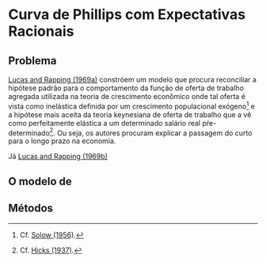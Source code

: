 # Curva de Phillips com Expectativas Racionais

## Problema

[Lucas and Rapping (1969a)](https://www.jstor.org/stable/1829964) constróem um modelo que procura reconciliar a hipótese padrão para o comportamento da função de oferta de trabalho agregada utilizada na teoria de crescimento econômico onde tal oferta é vista como inelástica definida por um crescimento populacional exógeno[^1] e a hipótese mais aceita da teoria keynesiana de oferta de trabalho que a vê como perfeitamente elástica a um determinado salário real pŕe-determinado[^2]. Ou seja, os autores procuram explicar a passagem do curto para o longo prazo na economia.

Já [Lucas and Rapping (1969b)](https://www.jstor.org/stable/1808963)

## O modelo de  


## Métodos 


[^1]: Cf. [Solow (1956)](https://www.jstor.org/stable/1884513).

[^2]: Cf. [Hicks (1937)](https://www.jstor.org/stable/1907242).
